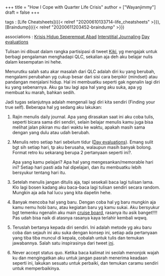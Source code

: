 +++
title = "How I Cope with Quarter Life Crisis"
author = ["Wayanjimmy"]
draft = false
+++

tags
: [Life Cheatsheets]({{< relref "20200610133714-life_cheatsheets" >}}), [Braindump]({{< relref "20200611203452-braindump" >}})

associations
: [Krisis Hidup Seperempat Abad](https://www.goodreads.com/book/show/50858933-krisis-hidup-seperempat-abad) [Interstitial Journaling](https://nesslabs.com/interstitial-journaling) [Day evaluations](https://medium.com/@nikitavoloboev/day-evaluations-5706f31c9c5e#.m4lw1eo32)

Tulisan ini dibuat dalam rangka partisipasi di tweet [Kiki](https://twitter.com/kelimuttu/status/1306535724561252354), yg mengajak untuk berbagi pengalaman menghadapi QLC, sekalian aja deh aku belajar nulis dalam kesempatan ini hehe.

Menurutku salah satu akar masalah dari QLC adalah diri ku yang berubah, mengalami perubahan yg cukup besar dari sisi cara berpikir (mindset) atau pandangan menjalani hidup. Hal ini membuatku seperti gak ngenalin lagi diri ku yang sebenarnya. Aku ga tau lagi apa hal yang aku suka, apa yg membuat ku marah, bahkan sedih.

Jadi tugas selanjutnya adalah mengenali lagi diri kita sendiri (Finding your true self). Beberapa hal yg sedang aku lakukan:

1.  Rajin menulis daily journal. Apa yang dirasakan saat ini aku coba tulis, seperti bicara sama diri sendiri, selain belajar menulis kamu juga bisa melihat jalan pikiran mu dari waktu ke waktu, apakah masih sama dengan yang dulu atau udah berubah.

2.  Menulis retro setiap hari sebelum tidur ([Day evaluations](https://medium.com/@nikitavoloboev/day-evaluations-5706f31c9c5e#.m4lw1eo32)). Emang sulit bgt sih setiap hari, tp aku berusaha, walaupun masih banyak bolong. Format retro ku sekarang berupa 2 pertanyaan seperti ini?.

    Apa yang kamu pelajari? Apa hal yang mengesankan/memorable hari ini? Setiap hari pasti ada hal dipelajari, dan itu membuatku lebih bersyukur tentang hari itu.

3.  Setelah menulis jangan ditulis aja, tapi sesekali baca lagi tulisan lama. Klo lagi bosen kadang aku baca-baca lagi tulisan sendiri secara random. Mungkin aja ada hal lucu yang kita dapetin hehe.

4.  Banyak mencoba hal yang baru. Dengan coba hal yg baru mungkin aja kamu nemu hobi baru, atau kegiatan baru yg kamu sukai.
    Aku bersyukur bgt temenku ngenalin aku main [cruise board](https://notebook.wayanjimmy.xyz/longboard), rasanya itu asik banget!!!! Pas udah bisa naik di atasnya rasanya kaya terlahir kembali wqwq.

5.  Teruslah bertanya kepada diri sendiri. Ini adalah metode yg aku baru coba dan sejauh ini aku suka dengan konsep ini, setiap ada pertanyaan yang tiba tiba muncul di kepala, cobalah untuk tulis dan temukan jawabannya. Salah satu inspirasinya dari tweet [ini](https://twitter.com/visualizevalue/status/1302083512267350016).

6.  Never accept status quo. Ketika baca kalimat ini seolah menonjok wajah ku dan mengingatkan aku untuk jangan pasrah menerima keadaan seperti ini, lakukan sesuatu untuk perbaiki, dan temukan caramu sendiri untuk memperbaikinya.
